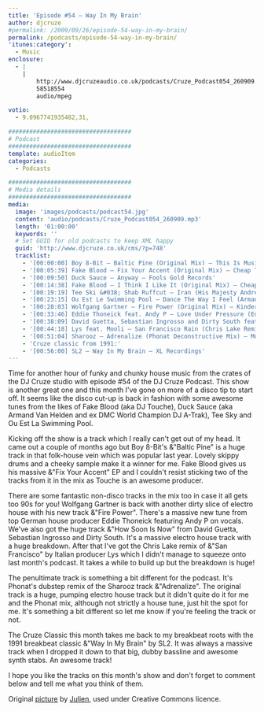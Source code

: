 ```yaml
---
title: 'Episode #54 – Way In My Brain'
author: djcruze
#permalink: /2009/09/26/episode-54-way-in-my-brain/
permalink: /podcasts/episode-54-way-in-my-brain/
'itunes:category':
  - Music
enclosure:
  - |
    |
        http://www.djcruzeaudio.co.uk/podcasts/Cruze_Podcast054_260909.mp3
        58518554
        audio/mpeg

votio:
  - 9.0967741935482,31,

###################################
# Podcast
###################################
template: audioItem
categories:
  - Podcasts

###################################
# Media details
###################################
media:
  image: 'images/podcasts/podcast54.jpg'
  content: 'audio/podcasts/Cruze_Podcast054_260909.mp3'
  length: '01:00:00'
  keywords: ''
  # Set GUID for old podcasts to keep XML happy
  guid: 'http://www.djcruze.co.uk/cms/?p=748'
  tracklist:
    - '[00:00:00] Boy 8-Bit – Baltic Pine (Original Mix) – This Is Music Ltd.'
    - '[00:05:39] Fake Blood – Fix Your Accent (Original Mix) – Cheap Thrills'
    - '[00:09:50] Duck Sauce – Anyway – Fools Gold Records'
    - '[00:14:38] Fake Blood – I Think I Like It (Original Mix) – Cheap Thrills'
    - '[00:19:19] Tee Ski &#038; Shab Ruffcut – Iran (His Majesty Andre Is Very Lazy Mix) – ESP Records'
    - '[00:23:15] Ou Est Le Swimming Pool – Dance The Way I Feel (Armand Van Helden Club Mix) – Stiff Records'
    - '[00:28:03] Wolfgang Gartner – Fire Power (Original Mix) – Kindergarten'
    - '[00:33:46] Eddie Thoneick feat. Andy P – Love Under Pressure (Eddie Thoneick Remix) – Tonik Recordings'
    - '[00:38:09] David Guetta, Sebastian Ingrosso and Dirty South feat. Julie McKnight – How Soon Is Now (Extended Version) – Fk Me I'm Famous'
    - '[00:44:18] Lys feat. Mooli – San Francisco Rain (Chris Lake Remix) – Rising Music'
    - '[00:51:04] Sharooz – Adrenalize (Phonat Deconstructive Mix) – Mofo Hifi Records'
    - 'Cruze classic from 1991:'
    - '[00:56:00] SL2 – Way In My Brain – XL Recordings'
---
```


Time for another hour of funky and chunky house music from the crates of the DJ Cruze studio with episode #54 of the DJ Cruze Podcast. This show is another great one and this month I've gone on more of a disco tip to start off. It seems like the disco cut-up is back in fashion with some awesome tunes from the likes of Fake Blood (aka DJ Touche), Duck Sauce (aka Armand Van Helden and ex DMC World Champion DJ A-Trak), Tee Sky and Ou Est La Swimming Pool.

Kicking off the show is a track which I really can't get out of my head. It came out a couple of months ago but Boy 8-Bit's &"Baltic Pine" is a huge track in that folk-house vein which was popular last year. Lovely skippy drums and a cheeky sample make it a winner for me. Fake Blood gives us his massive &"Fix Your Accent" EP and I couldn't resist sticking two of the tracks from it in the mix as Touche is an awesome producer.

There are some fantastic non-disco tracks in the mix too in case it all gets too 90s for you! Wolfgang Gartner is back with another dirty slice of electro house with his new track &"Fire Power". There's a massive new tune from top German house producer Eddie Thoneick featuring Andy P on vocals. We've also got the huge track &"How Soon Is Now" from David Guetta, Sebastian Ingrosso and Dirty South. It's a massive electro house track with a huge breakdown. After that I've got the Chris Lake remix of &"San Francisco" by Italian producer Lys which I didn't manage to squeeze onto last month's podcast. It takes a while to build up but the breakdown is huge!

The penultimate track is something a bit different for the podcast. It's Phonat's dubstep remix of the Sharooz track &"Adrenalize". The original track is a huge, pumping electro house track but it didn't quite do it for me and the Phonat mix, although not strictly a house tune, just hit the spot for me. It's something a bit different so let me know if you're feeling the track or not.

The Cruze Classic this month takes me back to my breakbeat roots with the 1991 breakbeat classic &"Way In My Brain" by SL2. It was always a massive track when I dropped it down to that big, dubby bassline and awesome synth stabs. An awesome track!

I hope you like the tracks on this month's show and don't forget to comment below and tell me what you think of them.

Original [picture][4] by [Julien][5], used under Creative Commons licence.

[1]: http://www.djcruze.co.uk/cms/wp-content/uploads/2009/09/podcast54.jpg
[2]: http://www.djcruze.co.uk/cms/wp-content/DownloadButton.gif
[3]: http://www.djcruzeaudio.co.uk/podcasts/Cruze_Podcast054_260909.mp3
[4]: http://www.flickr.com/photos/spidey-man/228168488/
[5]: http://www.flickr.com/photos/spidey-man/
